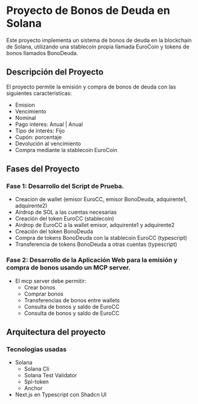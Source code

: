 # Proyecto de Bonos de Deuda en Solana

Este proyecto implementa un sistema de bonos de deuda en la blockchain de Solana, utilizando una stablecoin propia llamada EuroCoin y tokens de bonos llamados BonoDeuda.

## Descripción del Proyecto

El proyecto permite la emisión y compra de bonos de deuda con las siguientes características:

- Emision
- Vencimiento
- Nominal
- Pago interes: Anual | Anual
- Tipo de interés: Fijo 
- Cupón: porcentaje
- Devolución al vencimiento
- Compra mediante la stablecoin EuroCoin

## Fases del Proyecto

### Fase 1: Desarrollo del Script de Prueba.

- Creacion de wallet (emisor EuroCC, emisor BonoDeuda, adquirente1, adquirente2)
- Airdrop de SOL a las cuentas necesarias
- Creación del token EuroCC (stablecoin)
- Airdrop de EuroCC a la wallet emisor, adquirente1 y adquirente2
- Creación del token BonoDeuda
- Compra de tokens BonoDeuda con la stablecoin EuroCC (typescript)
- Transferencia de tokens BonoDeuda a otras cuentas (typescript)

### Fase 2: Desarrollo de la Aplicación Web para la emisión y compra de bonos usando un MCP server.
- El mcp server debe permitir:
    - Crear bonos
    - Comprar bonos
    - Transferencias de bonos entre wallets
    - Consulta de bonos y saldo de EuroCC
    - Consulta de bonos y saldo de EuroCC
    


## Arquitectura del proyecto

### Tecnologias usadas

- Solana
    - Solana Cli
    - Solana Test Validator
    - Spl-token
    - Anchor
- Next.js en Typescript con Shadcn UI
